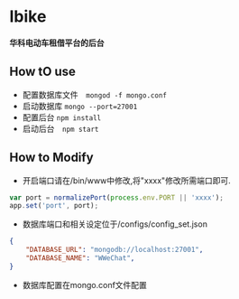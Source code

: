 # Ibike
**华科电动车租借平台的后台**

## How tO use
* 配置数据库文件　`mongod -f mongo.conf`
* 启动数据库 `mongo --port=27001`
* 配置后台 `npm install`
* 启动后台　`npm start`


## How to Modify

- 开启端口请在/bin/www中修改,将"xxxx"修改所需端口即可.

```js
var port = normalizePort(process.env.PORT || 'xxxx');
app.set('port', port);
```

- 数据库端口和相关设定位于/configs/config_set.json

```json
{
    "DATABASE_URL": "mongodb://localhost:27001",
    "DATABASE_NAME": "WWeChat",
}
```

- 数据库配置在mongo.conf文件配置


